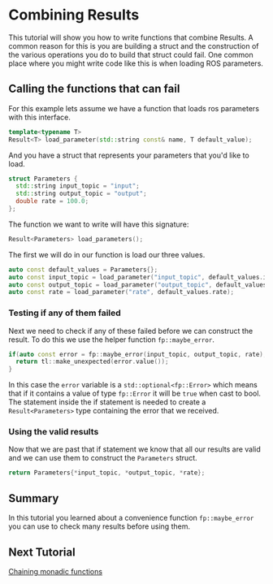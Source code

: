 # Combining Result<T>s

This tutorial will show you how to write functions that combine Result<T>s.
A common reason for this is you are building a struct and the construction of the various operations you do to build that struct could fail.
One common place where you might write code like this is when loading ROS parameters.

## Calling the functions that can fail

For this example lets assume we have a function that loads ros parameters with this interface.

```cpp
template<typename T>
Result<T> load_parameter(std::string const& name, T default_value);
```

And you have a struct that represents your parameters that you'd like to load.

```cpp
struct Parameters {
  std::string input_topic = "input";
  std::string output_topic = "output";
  double rate = 100.0;
};
```

The function we want to write will have this signature:

```cpp
Result<Parameters> load_parameters();
```

The first we will do in our function is load our three values.

```cpp
auto const default_values = Parameters{};
auto const input_topic = load_parameter("input_topic", default_values.input_topic);
auto const output_topic = load_parameter("output_topic", default_values.output_topic);
auto const rate = load_parameter("rate", default_values.rate);
```

### Testing if any of them failed

Next we need to check if any of these failed before we can construct the result.
To do this we use the helper function `fp::maybe_error`.

```cpp
if(auto const error = fp::maybe_error(input_topic, output_topic, rate); error) {
  return tl::make_unexpected(error.value());
}
```

In this case the `error` variable is a `std::optional<fp::Error>` which means that if it contains a value of type `fp::Error` it will be `true` when cast to bool.
The statement inside the if statement is needed to create a `Result<Parameters>` type containing the error that we received.

### Using the valid results

Now that we are past that if statement we know that all our results are valid and we can use them to construct the `Parameters` struct.

```cpp
return Parameters{*input_topic, *output_topic, *rate};
```

## Summary

In this tutorial you learned about a convenience function ``fp::maybe_error`` you can use to check many results before using them.

## Next Tutorial

[Chaining monadic functions](doc/3_chaining.md)
